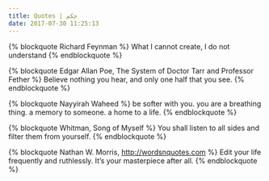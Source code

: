 ```yaml
---
title: Quotes | حِكم
date: 2017-07-30 11:25:13
---
```


{% blockquote Richard Feynman  %}
What I cannot create, I do not understand
{% endblockquote %}


{% blockquote Edgar Allan Poe, The System of Doctor Tarr and Professor Fether  %}
Believe nothing you hear, and only one half that you see.
{% endblockquote %}


{% blockquote Nayyirah Waheed %}
be softer with you. 
you are a breathing thing. 
a memory to someone. 
a home to a life.
{% endblockquote %}


{% blockquote Whitman, Song of Myself %}
You shall listen to all sides and filter them from yourself.
{% endblockquote %}



{% blockquote Nathan W. Morris, http://wordsnquotes.com %}
Edit your life frequently and ruthlessly. It’s your masterpiece after all.
{% endblockquote %}

